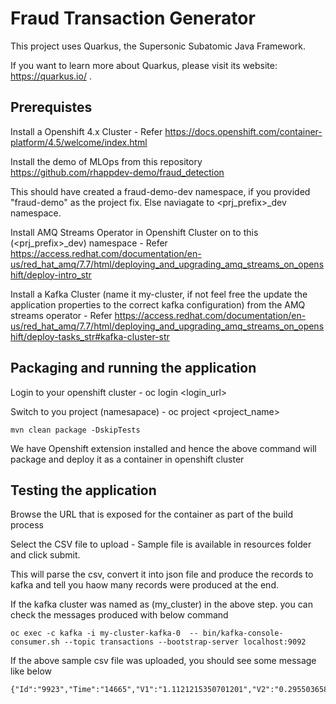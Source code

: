 # Fraud Transaction Generator

This project uses Quarkus, the Supersonic Subatomic Java Framework.

If you want to learn more about Quarkus, please visit its website: https://quarkus.io/ .

## Prerequistes

Install a Openshift 4.x Cluster - Refer https://docs.openshift.com/container-platform/4.5/welcome/index.html

Install the demo of MLOps from this repository https://github.com/rhappdev-demo/fraud_detection

This should have created a fraud-demo-dev namespace, if you provided "fraud-demo" as the project fix. Else naviagate to <prj_prefix>_dev namespace.

Install AMQ Streams Operator in Openshift Cluster on to this (<prj_prefix>_dev) namespace  - Refer https://access.redhat.com/documentation/en-us/red_hat_amq/7.7/html/deploying_and_upgrading_amq_streams_on_openshift/deploy-intro_str

Install a Kafka Cluster (name it my-cluster, if not feel free the update the application properties to the correct kafka configuration) from the AMQ streams operator - Refer https://access.redhat.com/documentation/en-us/red_hat_amq/7.7/html/deploying_and_upgrading_amq_streams_on_openshift/deploy-tasks_str#kafka-cluster-str


## Packaging and running the application

Login to your openshift cluster - oc login <login_url>

Switch to you project (namesapace) - oc project <project_name>

```
mvn clean package -DskipTests

```
We have Openshift extension installed and hence the above command will package and deploy it as a container in openshift cluster


## Testing the application

Browse the URL that is exposed for the container as part of the build process 

Select the CSV file to upload - Sample file is available in resources folder and click submit.

This will parse the csv, convert it into json file and produce the records to kafka and tell you haow many records were produced at the end.

If the kafka cluster was named as (my_cluster) in the above step. you can check the messages produced with below command

```
oc exec -c kafka -i my-cluster-kafka-0  -- bin/kafka-console-consumer.sh --topic transactions --bootstrap-server localhost:9092

```
If the above sample csv file was uploaded, you should see some message like below 

```
{"Id":"9923","Time":"14665","V1":"1.1121215350701201","V2":"0.295503658257805","V3":"1.09371421396498","V4":"1.89034674204511","V5":"-0.339467865415942","V6":"0.0750482577739603","V7":"-0.37837053228883794","V8":"-0.0464934255957256","V9":"0.802377027401254","V10":"0.0902599895478566","V11":"0.838846610040917","V12":"-2.01981030396276","V13":"2.80911449747447","V14":"1.27203074485649","V15":"0.24641455064789605","V16":"0.6227253810289929","V17":"0.307803391657706","V18":"-0.41618208360635994","V19":"-1.5022265684233898","V20":"-0.0420221527793273","V21":"0.009984711597014391","V22":"0.278805619456167","V23":"-0.0105466740382272","V24":"0.107185559423634","V25":"0.163011822323505","V26":"1.01334056483191","V27":"-0.06699796633063","V28":"0.0126858777802122","Amount":"32.9","Class":"0"}

```
